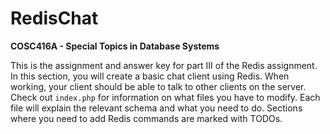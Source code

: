 RedisChat
=========

__COSC416A - Special Topics in Database Systems__

This is the assignment and answer key for part III of the Redis assignment.
In this section, you will create a basic chat client using Redis.
When working, your client should be able to talk to other clients on the server.
Check out `index.php` for information on what files you have to modify.
Each file will explain the relevant schema and what you need to do.
Sections where you need to add Redis commands are marked with TODOs.
